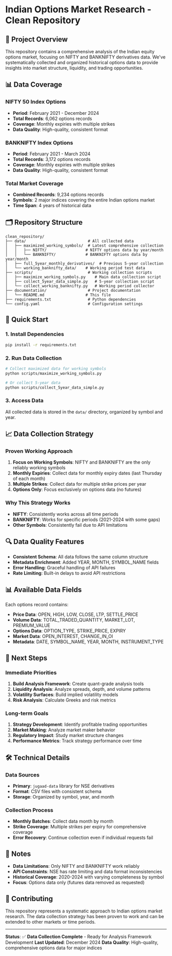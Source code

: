 # Indian Options Market Research - Clean Repository

## 🎯 **Project Overview**

This repository contains a comprehensive analysis of the Indian equity options market, focusing on NIFTY and BANKNIFTY derivatives data. We've systematically collected and organized historical options data to provide insights into market structure, liquidity, and trading opportunities.

## 📊 **Data Coverage**

### **NIFTY 50 Index Options**
- **Period**: February 2021 - December 2024
- **Total Records**: 6,062 options records
- **Coverage**: Monthly expiries with multiple strikes
- **Data Quality**: High-quality, consistent format

### **BANKNIFTY Index Options**
- **Period**: February 2021 - March 2024
- **Total Records**: 3,172 options records
- **Coverage**: Monthly expiries with multiple strikes
- **Data Quality**: High-quality, consistent format

### **Total Market Coverage**
- **Combined Records**: 9,234 options records
- **Symbols**: 2 major indices covering the entire Indian options market
- **Time Span**: 4 years of historical data

## 🗂️ **Repository Structure**

```
clean_repository/
├── data/                           # All collected data
│   ├── maximized_working_symbols/  # Latest comprehensive collection
│   │   ├── NIFTY/                 # NIFTY options data by year/month
│   │   └── BANKNIFTY/             # BANKNIFTY options data by year/month
│   ├── full_5year_monthly_derivatives/  # Previous 5-year collection
│   └── working_banknifty_data/    # Working period test data
├── scripts/                        # Working collection scripts
│   ├── maximize_working_symbols.py    # Main data collection script
│   ├── collect_5year_data_simple.py   # 5-year collection script
│   └── collect_working_banknifty.py   # Working period collector
├── documentation/                  # Project documentation
│   └── README.md                  # This file
├── requirements.txt                # Python dependencies
└── config.yaml                     # Configuration settings
```

## 🚀 **Quick Start**

### **1. Install Dependencies**
```bash
pip install -r requirements.txt
```

### **2. Run Data Collection**
```bash
# Collect maximized data for working symbols
python scripts/maximize_working_symbols.py

# Or collect 5-year data
python scripts/collect_5year_data_simple.py
```

### **3. Access Data**
All collected data is stored in the `data/` directory, organized by symbol and year.

## 📈 **Data Collection Strategy**

### **Proven Working Approach**
1. **Focus on Working Symbols**: NIFTY and BANKNIFTY are the only reliably working symbols
2. **Monthly Expiries**: Collect data for monthly expiry dates (last Thursday of each month)
3. **Multiple Strikes**: Collect data for multiple strike prices per year
4. **Options Only**: Focus exclusively on options data (no futures)

### **Why This Strategy Works**
- **NIFTY**: Consistently works across all time periods
- **BANKNIFTY**: Works for specific periods (2021-2024 with some gaps)
- **Other Symbols**: Consistently fail due to API limitations

## 🔍 **Data Quality Features**

- **Consistent Schema**: All data follows the same column structure
- **Metadata Enrichment**: Added YEAR, MONTH, SYMBOL_NAME fields
- **Error Handling**: Graceful handling of API failures
- **Rate Limiting**: Built-in delays to avoid API restrictions

## 📊 **Available Data Fields**

Each options record contains:
- **Price Data**: OPEN, HIGH, LOW, CLOSE, LTP, SETTLE_PRICE
- **Volume Data**: TOTAL_TRADED_QUANTITY, MARKET_LOT, PREMIUM_VALUE
- **Options Data**: OPTION_TYPE, STRIKE_PRICE, EXPIRY
- **Market Data**: OPEN_INTEREST, CHANGE_IN_OI
- **Metadata**: DATE, SYMBOL_NAME, YEAR, MONTH, INSTRUMENT_TYPE

## 🎯 **Next Steps**

### **Immediate Priorities**
1. **Build Analysis Framework**: Create quant-grade analysis tools
2. **Liquidity Analysis**: Analyze spreads, depth, and volume patterns
3. **Volatility Surfaces**: Build implied volatility models
4. **Risk Analysis**: Calculate Greeks and risk metrics

### **Long-term Goals**
1. **Strategy Development**: Identify profitable trading opportunities
2. **Market Making**: Analyze market maker behavior
3. **Regulatory Impact**: Study market structure changes
4. **Performance Metrics**: Track strategy performance over time

## 🛠️ **Technical Details**

### **Data Sources**
- **Primary**: `jugaad-data` library for NSE derivatives
- **Format**: CSV files with consistent schema
- **Storage**: Organized by symbol, year, and month

### **Collection Process**
- **Monthly Batches**: Collect data month by month
- **Strike Coverage**: Multiple strikes per expiry for comprehensive coverage
- **Error Recovery**: Continue collection even if individual requests fail

## 📝 **Notes**

- **Data Limitations**: Only NIFTY and BANKNIFTY work reliably
- **API Constraints**: NSE has rate limiting and data format inconsistencies
- **Historical Coverage**: 2020-2024 with varying completeness by symbol
- **Focus**: Options data only (futures data removed as requested)

## 🤝 **Contributing**

This repository represents a systematic approach to Indian options market research. The data collection strategy has been proven to work and can be extended to other markets or time periods.

---

**Status**: ✅ **Data Collection Complete** - Ready for Analysis Framework Development
**Last Updated**: December 2024
**Data Quality**: High-quality, comprehensive options data for major indices
